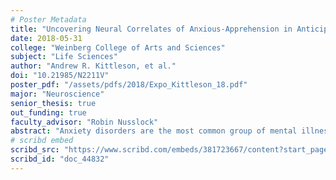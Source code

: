 ```yaml
---
# Poster Metadata
title: "Uncovering Neural Correlates of Anxious-Apprehension in Anticipation of Rewards"
date: 2018-05-31
college: "Weinberg College of Arts and Sciences"
subject: "Life Sciences"
author: "Andrew R. Kittleson, et al."
doi: "10.21985/N2211V"
poster_pdf: "/assets/pdfs/2018/Expo_Kittleson_18.pdf"
major: "Neuroscience"
senior_thesis: true
out_funding: true
faculty_advisor: "Robin Nusslock"
abstract: "Anxiety disorders are the most common group of mental illnesses in the United States and affect over 15% of the population. Prior work utilizing electroencephalogram (EEG) to investigate event-related potentials (ERPs) from the scalp has shown success in isolating certain neural correlates related to increased risk for developing anxiety disorders. However, most of these studies investigate error- and threat-related processing. Far fewer have explored potential relationships between anxiety and abnormal reward-related ERPs. The relationship between anxiety and the stimulus-preceding negativity (SPN), an ERP directly preceding reward feedback, was investigated here. The SPN is a negative deflection that reflects increases in attentional and perceptual systems during the anticipation of an upcoming stimulus, such as reward feedback. Results reveal that anxious-apprehension was related to a blunted SPN reflecting inefficient feedback anticipation, likely due to intrusive and uncontrollable cognitive worry. The current findings of this study illuminate how decision-making and reward-anticipation are affected by a specific set of cognitive symptoms seen in anxiety disorders."
# scribd embed
scribd_src: "https://www.scribd.com/embeds/381723667/content?start_page=1&view_mode=scroll&access_key=key-BNMCuRMegMYuB0lfz6lb&show_recommendations=true"
scribd_id: "doc_44832"
---
```

